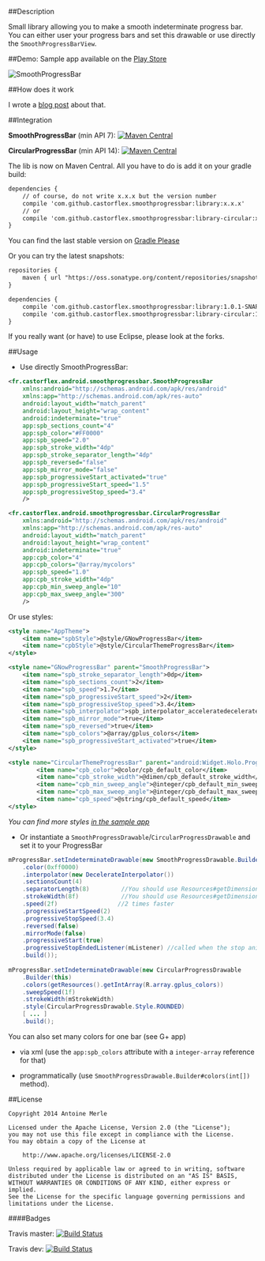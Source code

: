 ##Description

Small library allowing you to make a smooth indeterminate progress bar. You can either user your progress bars and set this drawable or use directly the `SmoothProgressBarView`.

##Demo:
Sample app available on the [Play Store]

![SmoothProgressBar](screenshots/SPB_sample.gif)    

##How does it work

I wrote a [blog post] about that.

##Integration     

**SmoothProgressBar** (min API 7): [![Maven Central](https://maven-badges.herokuapp.com/maven-central/com.github.castorflex.smoothprogressbar/library/badge.svg?style=flat)](https://maven-badges.herokuapp.com/maven-central/com.github.castorflex.smoothprogressbar/library)

**CircularProgressBar** (min API 14): [![Maven Central](https://maven-badges.herokuapp.com/maven-central/com.github.castorflex.smoothprogressbar/library-circular/badge.svg?style=flat)](https://maven-badges.herokuapp.com/maven-central/com.github.castorflex.smoothprogressbar/library-circular)

The lib is now on Maven Central. All you have to do is add it on your gradle build:

```xml
dependencies {
    // of course, do not write x.x.x but the version number
    compile 'com.github.castorflex.smoothprogressbar:library:x.x.x'
    // or
    compile 'com.github.castorflex.smoothprogressbar:library-circular:x.x.x'
}
```
You can find the last stable version on [Gradle Please]


Or you can try the latest snapshots:

```xml
repositories {
    maven { url "https://oss.sonatype.org/content/repositories/snapshots/" }
}

dependencies {
    compile 'com.github.castorflex.smoothprogressbar:library:1.0.1-SNAPSHOT@aar'
    compile 'com.github.castorflex.smoothprogressbar:library-circular:1.0.1-SNAPSHOT@aar'
}
```


If you really want (or have) to use Eclipse, please look at the forks.

##Usage

-	Use directly SmoothProgressBar:

```xml
<fr.castorflex.android.smoothprogressbar.SmoothProgressBar
	xmlns:android="http://schemas.android.com/apk/res/android"
	xmlns:app="http://schemas.android.com/apk/res-auto"
    android:layout_width="match_parent"
    android:layout_height="wrap_content"
    android:indeterminate="true"
    app:spb_sections_count="4"
    app:spb_color="#FF0000"
    app:spb_speed="2.0"
    app:spb_stroke_width="4dp"
    app:spb_stroke_separator_length="4dp"
    app:spb_reversed="false"
    app:spb_mirror_mode="false"
    app:spb_progressiveStart_activated="true"
    app:spb_progressiveStart_speed="1.5"
    app:spb_progressiveStop_speed="3.4"
    />

<fr.castorflex.android.smoothprogressbar.CircularProgressBar
	xmlns:android="http://schemas.android.com/apk/res/android"
	xmlns:app="http://schemas.android.com/apk/res-auto"
    android:layout_width="match_parent"
    android:layout_height="wrap_content"
    android:indeterminate="true"
    app:cpb_color="4"
    app:cpb_colors="@array/mycolors"
    app:spb_speed="1.0"
    app:cpb_stroke_width="4dp"
    app:cpb_min_sweep_angle="10"
    app:cpb_max_sweep_angle="300"
    />
```

Or use styles:

```xml
<style name="AppTheme">
    <item name="spbStyle">@style/GNowProgressBar</item>
    <item name="cpbStyle">@style/CircularThemeProgressBar</item>
</style>

<style name="GNowProgressBar" parent="SmoothProgressBar">
    <item name="spb_stroke_separator_length">0dp</item>
    <item name="spb_sections_count">2</item>
    <item name="spb_speed">1.7</item>
    <item name="spb_progressiveStart_speed">2</item>
    <item name="spb_progressiveStop_speed">3.4</item>
    <item name="spb_interpolator">spb_interpolator_acceleratedecelerate</item>
    <item name="spb_mirror_mode">true</item>
    <item name="spb_reversed">true</item>
    <item name="spb_colors">@array/gplus_colors</item>
    <item name="spb_progressiveStart_activated">true</item>
</style>

<style name="CircularThemeProgressBar" parent="android:Widget.Holo.ProgressBar">
        <item name="cpb_color">@color/cpb_default_color</item>
        <item name="cpb_stroke_width">@dimen/cpb_default_stroke_width</item>
        <item name="cpb_min_sweep_angle">@integer/cpb_default_min_sweep_angle</item>
        <item name="cpb_max_sweep_angle">@integer/cpb_default_max_sweep_angle</item>
        <item name="cpb_speed">@string/cpb_default_speed</item>
</style>
```

*You can find more styles [in the sample app][Sample Themes]*

-   Or instantiate a `SmoothProgressDrawable`/`CircularProgressDrawable` and set it to your ProgressBar

```java
mProgressBar.setIndeterminateDrawable(new SmoothProgressDrawable.Builder(context)
    .color(0xff0000)
    .interpolator(new DecelerateInterpolator())
    .sectionsCount(4)
    .separatorLength(8)         //You should use Resources#getDimensionPixelSize
    .strokeWidth(8f)            //You should use Resources#getDimension
    .speed(2f)                 //2 times faster
    .progressiveStartSpeed(2)
    .progressiveStopSpeed(3.4)
    .reversed(false)
    .mirrorMode(false)
    .progressiveStart(true)
    .progressiveStopEndedListener(mListener) //called when the stop animation is over
    .build());
    
mProgressBar.setIndeterminateDrawable(new CircularProgressDrawable
    .Builder(this)
    .colors(getResources().getIntArray(R.array.gplus_colors))
    .sweepSpeed(1f)
    .strokeWidth(mStrokeWidth)
    .style(CircularProgressDrawable.Style.ROUNDED)
    [ ... ]
    .build();
```

You can also set many colors for one bar (see G+ app)

-   via xml (use the `app:spb_colors` attribute with a `integer-array` reference for that)

-   programmatically (use `SmoothProgressDrawable.Builder#colors(int[])` method).


##License

```
Copyright 2014 Antoine Merle

Licensed under the Apache License, Version 2.0 (the "License");
you may not use this file except in compliance with the License.
You may obtain a copy of the License at

    http://www.apache.org/licenses/LICENSE-2.0

Unless required by applicable law or agreed to in writing, software
distributed under the License is distributed on an "AS IS" BASIS,
WITHOUT WARRANTIES OR CONDITIONS OF ANY KIND, either express or implied.
See the License for the specific language governing permissions and
limitations under the License.
```

####Badges

Travis master: [![Build Status](https://travis-ci.org/castorflex/SmoothProgressBar.svg?branch=master)](https://travis-ci.org/castorflex/SmoothProgressBar)

Travis dev: [![Build Status](https://travis-ci.org/castorflex/SmoothProgressBar.svg?branch=dev)](https://travis-ci.org/castorflex/SmoothProgressBar?branch=dev)


[blog post]: http://antoine-merle.com/blog/2013/11/12/make-your-progressbar-more-smooth/

[Play Store]: https://play.google.com/store/apps/details?id=fr.castorflex.android.smoothprogressbar.sample

[Gradle Please]: http://gradleplease.appspot.com/

[Sample Themes]: https://github.com/castorflex/SmoothProgressBar/blob/master/sample/src/main/res/values/styles.xml
